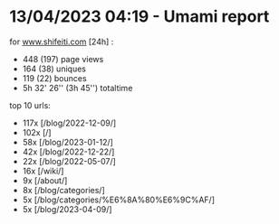 # 13/04/2023 04:19 - Umami report
for www.shifeiti.com [24h] :

 - 448 (197) page views
 - 164 (38) uniques
 - 119 (22) bounces
 - 5h 32' 26'' (3h 45'') totaltime


top 10 urls:
 - 117x [/blog/2022-12-09/]
 - 102x [/]
 - 58x [/blog/2023-01-12/]
 - 42x [/blog/2022-12-22/]
 - 22x [/blog/2022-05-07/]
 - 16x [/wiki/]
 - 9x [/about/]
 - 8x [/blog/categories/]
 - 5x [/blog/categories/%E6%8A%80%E6%9C%AF/]
 - 5x [/blog/2023-04-09/]


